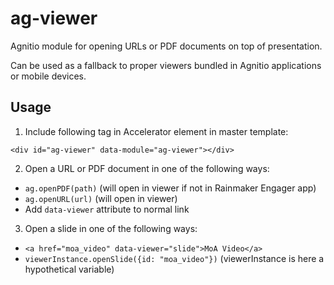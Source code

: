 ag-viewer
=========

Agnitio module for opening URLs or PDF documents on top of presentation.

Can be used as a fallback to proper viewers bundled in Agnitio applications or mobile devices.

## Usage

1) Include following tag in Accelerator element in master template:

```<div id="ag-viewer" data-module="ag-viewer"></div>```

2) Open a URL or PDF document in one of the following ways:

- ```ag.openPDF(path)``` (will open in viewer if not in Rainmaker Engager app)
- ```ag.openURL(url)``` (will open in viewer)
- Add ```data-viewer``` attribute to normal link

3) Open a slide in one of the following ways:

- ```<a href="moa_video" data-viewer="slide">MoA Video</a>```
- ```viewerInstance.openSlide({id: "moa_video"})``` (viewerInstance is here a hypothetical variable)